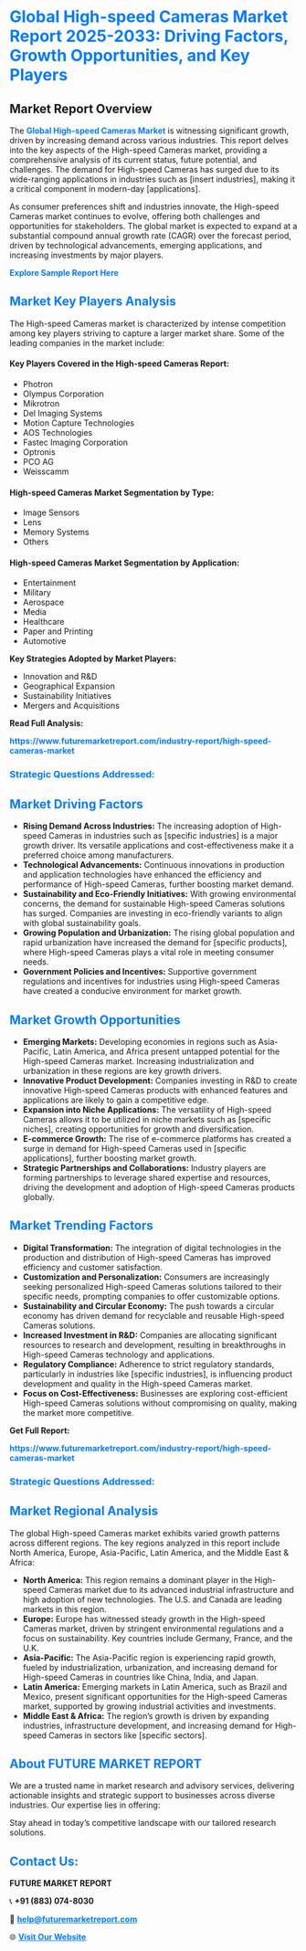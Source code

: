 <h1 style="color: #007BFF;">Global High-speed Cameras Market Report 2025-2033: Driving Factors, Growth Opportunities, and Key Players</h1>

<section id="overview">
<h2>Market Report Overview</h2>
<p>The <a href="https://www.futuremarketreport.com/industry-report/high-speed-cameras-market" style="color: #007BFF; text-decoration: none;"><strong>Global High-speed Cameras Market</strong></a> is witnessing significant growth, driven by increasing demand across various industries. This report delves into the key aspects of the High-speed Cameras market, providing a comprehensive analysis of its current status, future potential, and challenges. The demand for High-speed Cameras has surged due to its wide-ranging applications in industries such as [insert industries], making it a critical component in modern-day [applications].</p>
<p>As consumer preferences shift and industries innovate, the High-speed Cameras market continues to evolve, offering both challenges and opportunities for stakeholders. The global market is expected to expand at a substantial compound annual growth rate (CAGR) over the forecast period, driven by technological advancements, emerging applications, and increasing investments by major players.</p>
</section>

<section id="overview">
<p><a href="https://www.futuremarketreport.com/request-sample/reportId=60361" style="color: #007BFF; text-decoration: none;"><strong>Explore Sample Report Here</strong></a></p>
</section>

<section id="key-players">
<h2 style="color: #007BFF;">Market Key Players Analysis</h2>
<p>The High-speed Cameras market is characterized by intense competition among key players striving to capture a larger market share. Some of the leading companies in the market include:</p>
<h4>Key Players Covered in the High-speed Cameras Report:</h4>
<ul><li>Photron</li><li>Olympus Corporation</li><li>Mikrotron</li><li>Del Imaging Systems</li><li>Motion Capture Technologies</li><li>AOS Technologies</li><li>Fastec Imaging Corporation</li><li>Optronis</li><li>PCO AG</li><li>Weisscamm</li></ul>
<h4>High-speed Cameras Market Segmentation by Type:</h4>
<ul><li>Image Sensors</li><li>Lens</li><li>Memory Systems</li><li>Others</li></ul>

<h4>High-speed Cameras Market Segmentation by Application:</h4>
<ul><li>Entertainment</li><li>Military</li><li>Aerospace</li><li>Media</li><li>Healthcare</li><li>Paper and Printing</li><li>Automotive</li></ul>
<p><strong>Key Strategies Adopted by Market Players:</strong></p>
<ul>
<li>Innovation and R&D</li>
<li>Geographical Expansion</li>
<li>Sustainability Initiatives</li>
<li>Mergers and Acquisitions</li>
</ul>
</section>

<section>
<p><strong>Read Full Analysis: </strong></p><a href="https://www.futuremarketreport.com/industry-report/high-speed-cameras-market" style="color: #007BFF; text-decoration: none;"><strong>https://www.futuremarketreport.com/industry-report/high-speed-cameras-market</strong></a>
<h3 style="color: #007BFF;">Strategic Questions Addressed:</h3>
</section>

<section id="driving-factors">
<h2 style="color: #007BFF;">Market Driving Factors</h2>
<ul>
<li><strong>Rising Demand Across Industries:</strong> The increasing adoption of High-speed Cameras in industries such as [specific industries] is a major growth driver. Its versatile applications and cost-effectiveness make it a preferred choice among manufacturers.</li>
<li><strong>Technological Advancements:</strong> Continuous innovations in production and application technologies have enhanced the efficiency and performance of High-speed Cameras, further boosting market demand.</li>
<li><strong>Sustainability and Eco-Friendly Initiatives:</strong> With growing environmental concerns, the demand for sustainable High-speed Cameras solutions has surged. Companies are investing in eco-friendly variants to align with global sustainability goals.</li>
<li><strong>Growing Population and Urbanization:</strong> The rising global population and rapid urbanization have increased the demand for [specific products], where High-speed Cameras plays a vital role in meeting consumer needs.</li>
<li><strong>Government Policies and Incentives:</strong> Supportive government regulations and incentives for industries using High-speed Cameras have created a conducive environment for market growth.</li>
</ul>
</section>

<section id="growth-opportunities">
<h2 style="color: #007BFF;">Market Growth Opportunities</h2>
<ul>
<li><strong>Emerging Markets:</strong> Developing economies in regions such as Asia-Pacific, Latin America, and Africa present untapped potential for the High-speed Cameras market. Increasing industrialization and urbanization in these regions are key growth drivers.</li>
<li><strong>Innovative Product Development:</strong> Companies investing in R&D to create innovative High-speed Cameras products with enhanced features and applications are likely to gain a competitive edge.</li>
<li><strong>Expansion into Niche Applications:</strong> The versatility of High-speed Cameras allows it to be utilized in niche markets such as [specific niches], creating opportunities for growth and diversification.</li>
<li><strong>E-commerce Growth:</strong> The rise of e-commerce platforms has created a surge in demand for High-speed Cameras used in [specific applications], further boosting market growth.</li>
<li><strong>Strategic Partnerships and Collaborations:</strong> Industry players are forming partnerships to leverage shared expertise and resources, driving the development and adoption of High-speed Cameras products globally.</li>
</ul>
</section>

<section id="trending-factors">
<h2 style="color: #007BFF;">Market Trending Factors</h2>
<ul>
<li><strong>Digital Transformation:</strong> The integration of digital technologies in the production and distribution of High-speed Cameras has improved efficiency and customer satisfaction.</li>
<li><strong>Customization and Personalization:</strong> Consumers are increasingly seeking personalized High-speed Cameras solutions tailored to their specific needs, prompting companies to offer customizable options.</li>
<li><strong>Sustainability and Circular Economy:</strong> The push towards a circular economy has driven demand for recyclable and reusable High-speed Cameras solutions.</li>
<li><strong>Increased Investment in R&D:</strong> Companies are allocating significant resources to research and development, resulting in breakthroughs in High-speed Cameras technology and applications.</li>
<li><strong>Regulatory Compliance:</strong> Adherence to strict regulatory standards, particularly in industries like [specific industries], is influencing product development and quality in the High-speed Cameras market.</li>
<li><strong>Focus on Cost-Effectiveness:</strong> Businesses are exploring cost-efficient High-speed Cameras solutions without compromising on quality, making the market more competitive.</li>
</ul>
</section>

<section>
<p><strong>Get Full Report: </strong></p><a href="https://www.futuremarketreport.com/industry-report/high-speed-cameras-market" style="color: #007BFF; text-decoration: none;"><strong>https://www.futuremarketreport.com/industry-report/high-speed-cameras-market</strong></a>
<h3 style="color: #007BFF;">Strategic Questions Addressed:</h3>
</section>


<section id="regional-analysis">
<h2 style="color: #007BFF;">Market Regional Analysis</h2>
<p>The global High-speed Cameras market exhibits varied growth patterns across different regions. The key regions analyzed in this report include North America, Europe, Asia-Pacific, Latin America, and the Middle East & Africa:</p>
<ul>
<li><strong>North America:</strong> This region remains a dominant player in the High-speed Cameras market due to its advanced industrial infrastructure and high adoption of new technologies. The U.S. and Canada are leading markets in this region.</li>
<li><strong>Europe:</strong> Europe has witnessed steady growth in the High-speed Cameras market, driven by stringent environmental regulations and a focus on sustainability. Key countries include Germany, France, and the U.K.</li>
<li><strong>Asia-Pacific:</strong> The Asia-Pacific region is experiencing rapid growth, fueled by industrialization, urbanization, and increasing demand for High-speed Cameras in countries like China, India, and Japan.</li>
<li><strong>Latin America:</strong> Emerging markets in Latin America, such as Brazil and Mexico, present significant opportunities for the High-speed Cameras market, supported by growing industrial activities and investments.</li>
<li><strong>Middle East & Africa:</strong> The region’s growth is driven by expanding industries, infrastructure development, and increasing demand for High-speed Cameras in sectors like [specific sectors].</li>
</ul>
</section>

<footer>
<h2 style="color: #007BFF;">About FUTURE MARKET REPORT</h2>
<p>We are a trusted name in market research and advisory services, delivering actionable insights and strategic support to businesses across diverse industries. Our expertise lies in offering:</p>

<p>Stay ahead in today’s competitive landscape with our tailored research solutions.</p>

<h2 style="color: #007BFF;">Contact Us:</h2>
<p><strong>FUTURE MARKET REPORT</strong></p>
<p>📞 <strong>+91 (883) 074-8030</strong></p>
<p>📧 <strong><a href="mailto:help@futuremarketreport.com" style="color: #007BFF;">help@futuremarketreport.com</a></strong></p>
<p>🌐 <strong><a href="https://www.futuremarketreport.com/" style="color: #007BFF;">Visit Our Website</a></strong></p>
</footer>